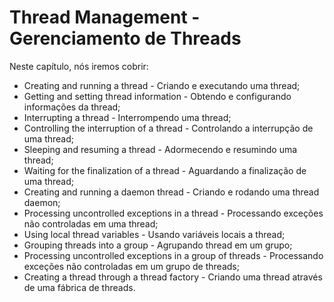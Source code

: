 # Thread Management - Gerenciamento de Threads

Neste capítulo, nós iremos cobrir:
 - Creating and running a thread - Criando e executando uma thread;
 - Getting and setting thread information - Obtendo e configurando informações da thread;
 - Interrupting a thread - Interrompendo uma thread;
 - Controlling the interruption of a thread - Controlando a interrupção de uma thread;
 - Sleeping and resuming a thread - Adormecendo e resumindo uma thread;
 - Waiting for the finalization of a thread - Aguardando a finalização de uma thread;
 - Creating and running a daemon thread - Criando e rodando uma thread daemon;
 - Processing uncontrolled exceptions in a thread - Processando exceções não controladas em uma thread;
 - Using local thread variables - Usando variáveis locais a thread;
 - Grouping threads into a group - Agrupando thread em um grupo;
 - Processing uncontrolled exceptions in a group of threads - Processando exceções não controladas em um grupo de threads;
 - Creating a thread through a thread factory - Criando uma thread através de uma fábrica de threads.
